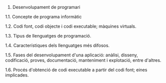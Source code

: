 1. Desenvolupament de programari

  1.1. Concepte de programa informàtic

  1.2. Codi font, codi objecte i codi executable; màquines virtuals.
  
  1.3. Tipus de llenguatges de programació.
  
  1.4. Característiques dels llenguatges més difosos.
  
  1.5. Fases del desenvolupament d'una aplicació: anàlisi, disseny, codificació, proves, documentació, manteniment i explotació,        entre d'altres.
  
  1.6. Procés d'obtenció de codi executable a partir del codi font; eines implicades.
